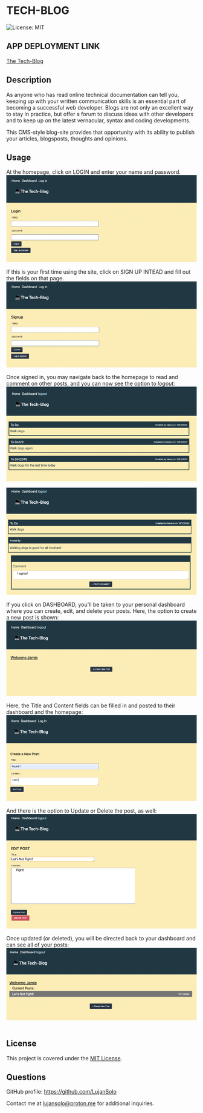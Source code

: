 # TECH-BLOG

![License: MIT](https://img.shields.io/badge/License-MIT-yellow.svg)

## APP DEPLOYMENT LINK

[The Tech-Blog](https://fast-atoll-41188.herokuapp.com/)

## Description

As anyone who has read online technical documentation can tell you, keeping up with your written communication skills is an essential part of becoming a successful web developer. Blogs are not only an excellent way to stay in practice, but offer a forum to discuss ideas with other developers and to keep up on the latest vernacular, syntax and coding developments. <br />

This CMS-style blog-site provides that opportunity with its ability to publish your articles, blogsposts, thoughts and opinions.

## Usage

At the homepage, click on LOGIN and enter your name and password.<br />
![view of homepage with login prompt](./assets/images/tech-blog2.png) <br />

If this is your first time using the site, click on SIGN UP INTEAD and fill out the fields on that page. <br />
![sign-in screen](./assets/images/tech-blog3.png) <br />

Once signed in, you may navigate back to the homepage to read and comment on other posts, and you can now see the option to <i> logout: </i> <br />
![homepage screen](./assets/images/tech-blog1.png) <br />

![post with comments screen](./assets/images/tech-blog10.png) <br />

If you click on DASHBOARD, you'll be taken to your personal dashboard where you can create, edit, and delete your posts. Here, the option to create a new post is shown:
![dashboard screen with option to create a new post](./assets/images/tech-blog4.png) <br />

Here, the Title and Content fields can be filled in and posted to their dashboard and the homepage:
![user's post in creation](./assets/images/tech-blog5.png) <br />

And there is the option to Update or Delete the post, as well:
![user's posts amidst an update](./assets/images/tech-blog8.png) <br />

Once updated (or deleted), you will be directed back to your dashboard and can see all of your posts:
![dashboard with created links to user's posts](./assets/images/tech-blog9.png) <br />
<br />

## License

This project is covered under the [MIT License](https://opensource.org/licenses/MIT).

## Questions

GitHub profile: https://github.com/LujanSolo

Contact me at lujansolo@proton.me for additional inquiries.
